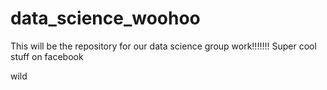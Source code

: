 # data_science_woohoo

This will be the repository for our data science group work!!!!!!! Super cool stuff on facebook

wild